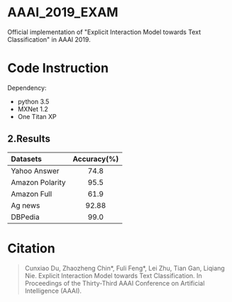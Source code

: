 # AAAI_2019_EXAM
Official implementation of "Explicit Interaction Model towards Text Classification" in AAAI 2019.


# Code Instruction

Dependency:
- python 3.5
- MXNet  1.2
- One Titan XP

## 2.Results


|Datasets| Accuracy(%)|
| :-- | :--: |
|Yahoo Answer|74.8|
|Amazon Polarity|95.5|
|Amazon Full|61.9|
|Ag news| 92.88|
|DBPedia|99.0|

# Citation

> Cunxiao Du, Zhaozheng Chin*, Fuli Feng*, Lei Zhu, Tian Gan, Liqiang Nie. Explicit Interaction Model towards Text Classification. In Proceedings of the Thirty-Third AAAI Conference on Artificial Intelligence (AAAI).
